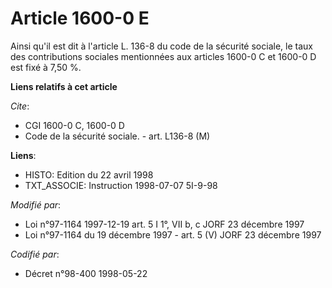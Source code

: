 # Article 1600-0 E

Ainsi qu'il est dit à l'article L. 136-8 du code de la sécurité sociale, le taux des contributions sociales mentionnées aux
articles 1600-0 C et 1600-0 D est fixé à 7,50 %.

**Liens relatifs à cet article**

_Cite_:

  - CGI 1600-0 C, 1600-0 D
  - Code de la sécurité sociale. - art. L136-8 (M)

**Liens**:

  - HISTO: Edition du 22 avril 1998
  - TXT_ASSOCIE: Instruction 1998-07-07 5I-9-98

_Modifié par_:

  - Loi n°97-1164 1997-12-19 art. 5 I 1°, VII b, c JORF 23 décembre 1997
  - Loi n°97-1164 du 19 décembre 1997 - art. 5 (V) JORF 23 décembre 1997

_Codifié par_:

  - Décret n°98-400 1998-05-22

